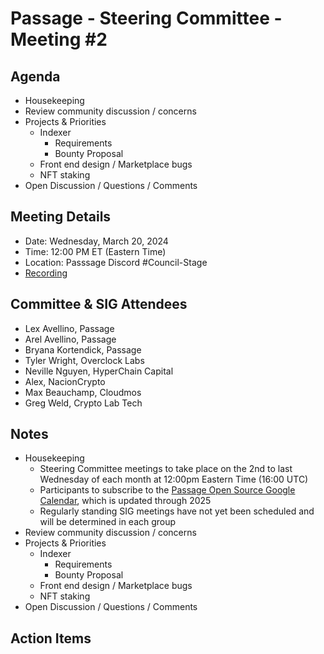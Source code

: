 # Passage - Steering Committee - Meeting #2

## Agenda
- Housekeeping
- Review community discussion / concerns
- Projects & Priorities
  - Indexer
    - Requirements
    - Bounty Proposal
  - Front end design / Marketplace bugs
  - NFT staking
- Open Discussion / Questions / Comments

## Meeting Details
- Date: Wednesday, March 20, 2024
- Time: 12:00 PM ET (Eastern Time)
- Location: Passsage Discord #Council-Stage
- [Recording](https://youtu.be/gPgacm4hd0U)

## Committee & SIG Attendees
- Lex Avellino, Passage
- Arel Avellino, Passage
- Bryana Kortendick, Passage
- Tyler Wright, Overclock Labs
- Neville Nguyen, HyperChain Capital
- Alex, NacionCrypto
- Max Beauchamp, Cloudmos
- Greg Weld, Crypto Lab Tech

## Notes
- Housekeeping
  -  Steering Committee meetings to take place on the 2nd to last Wednesday of each month at 12:00pm Eastern Time (16:00 UTC)
  -  Participants to subscribe to the [Passage Open Source Google Calendar](https://calendar.google.com/calendar/u/2?cid=Y19iOTYxYTcwMDkzZTQ5ZTYyNDlhYjkxMGRkODUzZjc0NTBkYmRjY2E3YmY1ODdiNmYzNThlMGQ2Njc0Y2RkYzRkQGdyb3VwLmNhbGVuZGFyLmdvb2dsZS5jb20), which is updated through 2025
  -  Regularly standing SIG meetings have not yet been scheduled and will be determined in each group
- Review community discussion / concerns
- Projects & Priorities
  - Indexer
    - Requirements
    - Bounty Proposal
  - Front end design / Marketplace bugs
  - NFT staking
- Open Discussion / Questions / Comments

## Action Items
